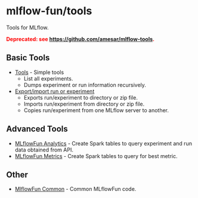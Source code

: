 # mlflow-fun/tools

Tools for MLflow.

<span style="color:red ; font-weight:bold">
Deprecated: see <a href="https://github.com/amesar/mlflow-tools">https://github.com/amesar/mlflow-tools</a>.
</span>

## Basic Tools
* [Tools](mlflow_fun/tools) - Simple tools
  * List all experiments.
  * Dumps experiment or run information recursively.
* [Export/import run or experiment](mlflow_fun/export_import)
  * Exports run/experiment to directory or zip file.
  * Imports run/experiment from directory or zip file.
  * Copies run/experiment from one MLflow server to another.

## Advanced Tools
* [MLflowFun Analytics](mlflow_fun/analytics) - Create Spark tables to query experiment and run data obtained from API.
* [MLflowFun Metrics](mlflow_fun/metrics) - Create Spark tables to query for best metric.

## Other
* [MlflowFun Common](mlflow_fun/common) - Common MLflowFun code.
